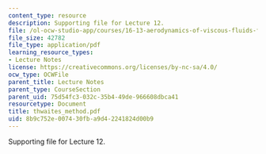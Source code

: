 ```yaml
---
content_type: resource
description: Supporting file for Lecture 12.
file: /ol-ocw-studio-app/courses/16-13-aerodynamics-of-viscous-fluids-fall-2003/8b9c752e007430fba9d42241824d00b9_thwaites_method.pdf
file_size: 42782
file_type: application/pdf
learning_resource_types:
- Lecture Notes
license: https://creativecommons.org/licenses/by-nc-sa/4.0/
ocw_type: OCWFile
parent_title: Lecture Notes
parent_type: CourseSection
parent_uid: 75d54fc3-032c-35b4-49de-966608dbca41
resourcetype: Document
title: thwaites_method.pdf
uid: 8b9c752e-0074-30fb-a9d4-2241824d00b9
---
```

Supporting file for Lecture 12.